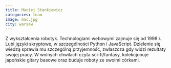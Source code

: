```yaml
---
title: Maciej Stankiewicz
categories: team
image: mac.jpg
city: warsaw
---
```

Z wykształcenia robotyk. Technologiami webowymi zajmuje się od 1998 r. Lubi języki skryptowe, w szczególności Python i JavaScript. Dzielenie się wiedzą sprawia mu szczególną przyjemność, zwłaszcza gdy widzi rezultaty swojej pracy. W wolnych chwilach czyta sci-fi/fantasy, kolekcjonuje japońskie gitary basowe oraz buduje roboty ze swoimi córkami.
